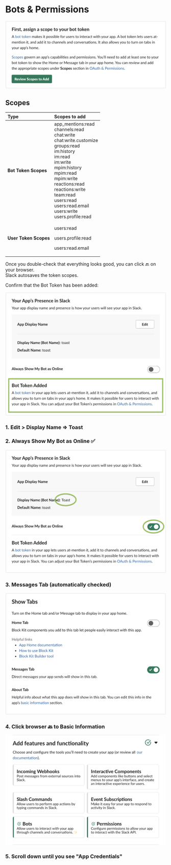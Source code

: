 # Bots & Permissions

![Click &quot;Review Scopes to Add&quot; Button](../../.gitbook/assets/image%20%2835%29.png)

## Scopes

<table>
  <thead>
    <tr>
      <th style="text-align:left">Type</th>
      <th style="text-align:left">Scopes to add</th>
    </tr>
  </thead>
  <tbody>
    <tr>
      <td style="text-align:left"><b>Bot Token</b>  <b>Scopes</b>
      </td>
      <td style="text-align:left">app_mentions:read
        <br />channels:read
        <br />chat:write
        <br />chat:write.customize
        <br />groups:read
        <br />im:history
        <br />im:read
        <br />im:write
        <br />mpim:history
        <br />mpim:read
        <br />mpim:write
        <br />reactions:read
        <br />reactions:write
        <br />team:read
        <br />users:read
        <br />users:read.email
        <br />users:write
        <br />users.profile:read</td>
    </tr>
    <tr>
      <td style="text-align:left"><b>User Token Scopes</b>
      </td>
      <td style="text-align:left">
        <p>users:read</p>
        <p>users.profile:read</p>
        <p>users:read.email</p>
      </td>
    </tr>
  </tbody>
</table>

Once you double-check that everything looks good, you can click  🔙   on your browser.  
Slack autosaves the token scopes.

Confirm that the Bot Token has been added:

![](../../.gitbook/assets/image%20%2840%29.png)

### 1. Edit &gt; Display Name =&gt; Toast

### 2. Always Show My Bot as Online ✅

![](../../.gitbook/assets/image%20%2825%29.png)

### 3. Messages Tab \(automatically checked\)

![](../../.gitbook/assets/image%20%2836%29.png)

### 4. Click browser  🔙  to Basic Information

![&quot;Add features and functionality&quot; should now look like this.](../../.gitbook/assets/image%20%2816%29.png)

### 5. Scroll down until you see "App Credentials" 

